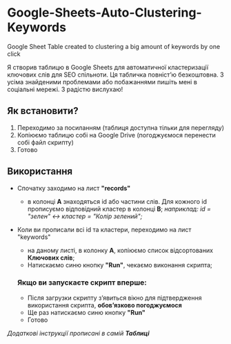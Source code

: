 # Google-Sheets-Auto-Clustering-Keywords
Google Sheet Table created to clustering a big amount of keywords by one click

Я створив таблицю в Google Sheets для автоматичної кластеризації ключових слів для SEO спільноти. 
Ця табличка повністʼю безкоштовна. З усіма знайденими проблемами або побажаннями пишіть мені в соціальні мережі. 
З радістю вислухаю!

## Як встановити?
1. Переходимо за посиланням (таблиця доступна тільки для перегляду)
2. Копіюємо таблицю собі на Google Drive (погоджуємося перенести собі файл скрипту)
3. Готово

## Використання
- Спочатку заходимо на лист **"records"**
   - в колонці **A** знаходяться id або частини слів. Для кожного id прописуємо відповідний кластер в колонці **B**;
     *наприклад: id = "зелен" <-> кластер = "Колір зелений";*
  
- Коли ви прописали всі id та кластери, переходимо на лист "keywords"
  - на даному листі, в колонку **A**, копіюємо список відсортованих **Ключових слів**;
  - Натискаємо синю кнопку **"Run"**, чекаємо виконання скрипта;
  ### Якщо ви запускаєте скрипт вперше: 
  - Після загрузки скрипту зʼявиться вікно для підтвердження використання скрипта, **обовʼязково погоджуємося**
  - Ще раз натискаємо синю кнопку **"Run"**
  - Готово

*Додаткові інструкції прописані в самій **Таблиці***
      




